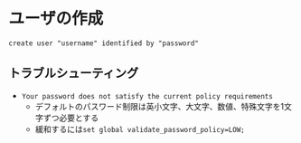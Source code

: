 # ユーザの作成
`create user "username" identified by "password"`

## トラブルシューティング
- `Your password does not satisfy the current policy requirements`
  - デフォルトのパスワード制限は英小文字、大文字、数値、特殊文字を1文字ずつ必要とする
  - 緩和するには`set global validate_password_policy=LOW;`

